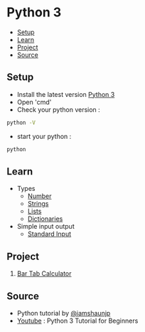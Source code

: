# Python 3
* [Setup](#Setup)
* [Learn](#Learn)
* [Project](#Project)
* [Source](#Source)

## Setup
- Install the latest version [Python 3](https://www.python.org/downloads/)
- Open 'cmd'
- Check your python version :
```bash
python -V
```
- start your python :
```bash
python
```

## Learn
- Types 
   - [Number](https://github.com/0732sta/starter-python/blob/master/type/numbers.py)
   - [Strings](https://github.com/0732sta/starter-python/blob/master/type/strings.py)
   - [Lists](https://github.com/0732sta/starter-python/blob/master/type/lists.py)
   - [Dictionaries](https://github.com/0732sta/starter-python/blob/master/type/dictionaries.py)
- Simple input output   
   - [Standard Input](https://github.com/0732sta/starter-python/tree/master/standard-input/README.md)

## Project
1. [Bar Tab Calculator](https://github.com/0732sta/starter-python/blob/master/project/bar_tab.py)
  
## Source
- Python tutorial by [@iamshaunjp](https://github.com/iamshaunjp)
- [Youtube](https://youtu.be/Ozrduu2W9B8) : Python 3 Tutorial for Beginners
